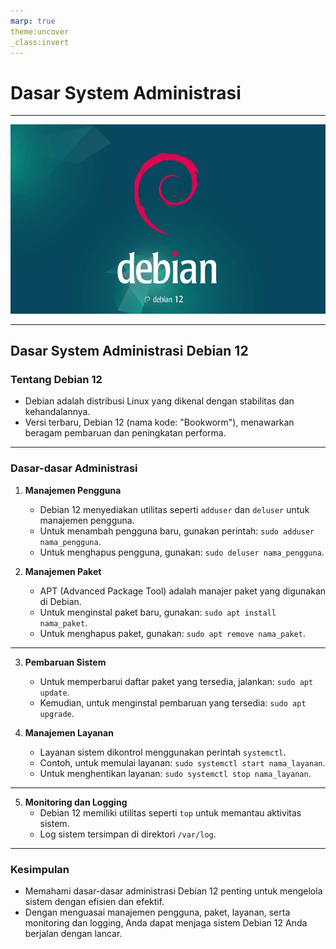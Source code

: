 ```yaml
---
marp: true
theme:uncover
_class:invert
---
```


# Dasar System Administrasi

---

![Debian Logo](../../assets/minggu2/debian.jpg)

---

## Dasar System Administrasi Debian 12

### Tentang Debian 12

- Debian adalah distribusi Linux yang dikenal dengan stabilitas dan kehandalannya.
- Versi terbaru, Debian 12 (nama kode: "Bookworm"), menawarkan beragam pembaruan dan peningkatan performa.

---

### Dasar-dasar Administrasi

1. **Manajemen Pengguna**

   - Debian 12 menyediakan utilitas seperti `adduser` dan `deluser` untuk manajemen pengguna.
   - Untuk menambah pengguna baru, gunakan perintah: `sudo adduser nama_pengguna`.
   - Untuk menghapus pengguna, gunakan: `sudo deluser nama_pengguna`.

2. **Manajemen Paket**
   - APT (Advanced Package Tool) adalah manajer paket yang digunakan di Debian.
   - Untuk menginstal paket baru, gunakan: `sudo apt install nama_paket`.
   - Untuk menghapus paket, gunakan: `sudo apt remove nama_paket`.

---

3. **Pembaruan Sistem**

   - Untuk memperbarui daftar paket yang tersedia, jalankan: `sudo apt update`.
   - Kemudian, untuk menginstal pembaruan yang tersedia: `sudo apt upgrade`.

4. **Manajemen Layanan**
   - Layanan sistem dikontrol menggunakan perintah `systemctl`.
   - Contoh, untuk memulai layanan: `sudo systemctl start nama_layanan`.
   - Untuk menghentikan layanan: `sudo systemctl stop nama_layanan`.

---

5. **Monitoring dan Logging**
   - Debian 12 memiliki utilitas seperti `top` untuk memantau aktivitas sistem.
   - Log sistem tersimpan di direktori `/var/log`.

---

### Kesimpulan

- Memahami dasar-dasar administrasi Debian 12 penting untuk mengelola sistem dengan efisien dan efektif.
- Dengan menguasai manajemen pengguna, paket, layanan, serta monitoring dan logging, Anda dapat menjaga sistem Debian 12 Anda berjalan dengan lancar.
